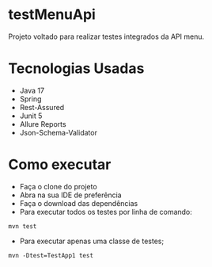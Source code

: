 # testMenuApi

Projeto voltado para realizar testes integrados da API menu.

# Tecnologias Usadas

* Java 17
* Spring
* Rest-Assured
* Junit 5
* Allure Reports
* Json-Schema-Validator

# Como executar

* Faça o clone do projeto
* Abra na sua IDE de preferência
* Faça o download das dependências
* Para executar todos os testes por linha de comando:
```
mvn test
```

* Para executar apenas uma classe de testes;
```
mvn -Dtest=TestApp1 test
```

